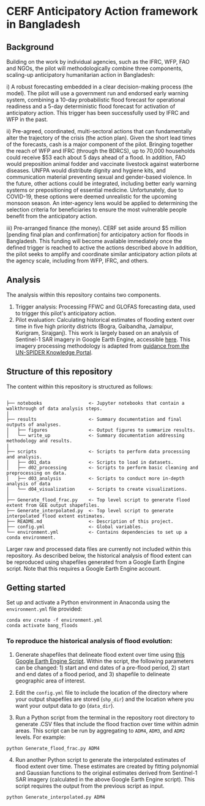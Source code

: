 # CERF Anticipatory Action framework in Bangladesh

## Background

Building on the work by individual agencies, such as the IFRC, WFP, FAO and NGOs, the pilot will methodologically combine three components, scaling-up anticipatory humanitarian action in Bangladesh:

i) A robust forecasting embedded in a clear decision-making process (the model).
The pilot will use a government run and endorsed early warning system, combining a 10-day probabilistic flood forecast for operational readiness and a 5-day deterministic flood forecast for activation of anticipatory action. This trigger has been successfully used by IFRC and WFP in the past.
  
ii) Pre-agreed, coordinated, multi-sectoral actions that can fundamentally alter the trajectory of the crisis (the action plan).
Given the short lead times of the forecasts, cash is a major component of the pilot. Bringing together the reach of WFP and IFRC (through the BDRCS), up to 70,000 households could receive $53 each about 5 days ahead of a flood.
In addition, FAO would preposition animal fodder and vaccinate livestock against waterborne diseases. UNFPA would distribute dignity and hygiene kits, and communication material preventing sexual and gender-based violence.
In the future, other actions could be integrated, including better early warning systems or prepositioning of essential medicine. Unfortunately, due to COVID-19, these options were deemed unrealistic for the upcoming monsoon season.
An inter-agency lens would be applied to determining the selection criteria for beneficiaries to ensure the most vulnerable people benefit from the anticipatory action.

iii) Pre-arranged finance (the money).
CERF set aside around $5 million [pending final plan and confirmation] for anticipatory action for floods in
Bangladesh. This funding will become available immediately once the defined trigger is reached to active the actions described above
In addition, the pilot seeks to amplify and coordinate similar anticipatory action pilots at the agency scale, including from WFP, IFRC, and others.

## Analysis

The analysis within this repository contains two components. 

1. Trigger analysis: Processing FFWC and GLOFAS forecasting data, used to trigger this pilot's anticipatory action. 
2. Pilot evaluation: Calculating historical estimates of flooding extent over time in five high priority districts (Bogra, Gaibandha, Jamalpur, Kurigram, Sirajganj). This work is largely based on an analysis of Sentinel-1 SAR imagery in Google Earth Engine, accessible [here](https://code.earthengine.google.com/0fe2c1f3b2cf8ef6fe9aa81382b00191). This imagery processing methodology is adapted from [guidance from the UN-SPIDER Knowledge Portal](https://un-spider.org/advisory-support/recommended-practices/recommended-practice-google-earth-engine-flood-mapping/step-by-step).

## Structure of this repository 

The content within this repository is structured as follows: 

```

├── notebooks                 <- Jupyter notebooks that contain a walkthrough of data analysis steps. 
│
├── results                   <- Summary documentation and final outputs of analyses. 
│   ├── figures               <- Output figures to summarize results. 
│   └── write_up              <- Summary documentation addressing methodology and results.  
│
├── scripts                   <- Scripts to perform data processing and analysis.    
│   ├── d01_data              <- Scripts to load in datasets. 
│   ├── d02_processing        <- Scripts to perform basic cleaning and preprocessing on data.
│   ├── d03_analysis          <- Scripts to conduct more in-depth analysis of data
│   └── d04_visualization     <- Scripts to create visualizations. 
│
├── Generate_flood_frac.py    <- Top level script to generate flood extent from GEE output shapefiles.
├── Generate_interpolated.py  <- Top level script to generate interpolated flood extent estimates. 
├── README.md                 <- Description of this project.
├── config.yml                <- Global variables.
└── environment.yml           <- Contains dependencies to set up a conda environment. 

```

Larger raw and processed data files are currently not included within this repository. As described below, the historical analysis of flood extent can be reproduced using shapefiles generated from a Google Earth Engine script. Note that this requires a Google Earth Engine account. 

## Getting started 

Set up and activate a Python environment in Anaconda using the ```environment.yml``` file provided: 

```
conda env create -f environment.yml
conda activate bang_floods
```

### To reproduce the historical analysis of flood evolution:

1. Generate shapefiles that delineate flood extent over time using [this Google Earth Engine Script](https://code.earthengine.google.com/0fe2c1f3b2cf8ef6fe9aa81382b00191). Within the script, the following parameters can be changed: 1) start and end dates of a pre-flood period, 2) start and end dates of a flood period, and 3) shapefile to delineate geographic area of interest.

2. Edit the ```config.yml``` file to include the location of the directory where your output shapefiles are stored (```shp_dir```) and the location where you want your output data to go (```data_dir```).

3. Run a Python script from the terminal in the repository root directory to generate .CSV files that include the flood fraction over time within admin areas. This script can be run by aggregating to ```ADM4```, ```ADM3```, and ```ADM2``` levels. For example: 

```
python Generate_flood_frac.py ADM4 
```

4. Run another Python script to generate the interpolated estimates of flood extent over time. These estimates are created by fitting polynomial and Gaussian functions to the original estimates derived from Sentinel-1 SAR imagery (calculated in the above Google Earth Engine script). This script requires the output from the previous script as input. 

```
python Generate_interpolated.py ADM4
```

